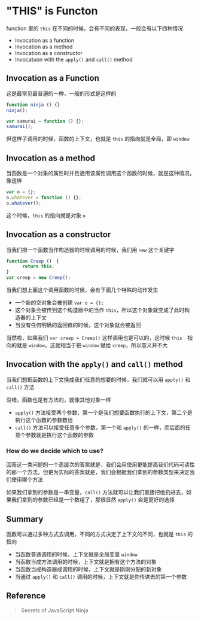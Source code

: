# "THIS" is Functon

function 里的 `this` 在不同的时候，会有不同的表现，一般会有以下四种情况

- Invocation as a function
- Invocation as a method
- Invocation as a constructor
- Invocatuon with the `apply()` and `call()` method

## Invocation as a Function

这是最常见最普遍的一种，一般的形式是这样的

```javascript
function ninja () {}
ninja();

var samurai = function () {};
samurai();
```

但这样子调用的时候，函数的上下文，也就是 `this` 的指向就是全局，即 `window` 

## Invocation as a method

当函数是一个对象的属性时并且通用该属性调用这个函数的时候，就是这种情况，像这样

```javascript
var o = {};
o.whatever = function () {};
o.whatever();
``` 

这个时候，`this` 的指向就是对象 `o`

## Invocation as a constructor

当我们把一个函数当作构造器的时候调用的时候，我们用 `new` 这个关键字

```javascript
function Creep ()　{
      return this;
}
var creep = new Creep();
```

当我们想上面这个调用函数的时候，会有下面几个特殊的动作发生

- 一个新的空对象会被创建
`var o = {};`
- 这个对象会被传到这个构造器中的当作 `this`，所以这个对象就变成了此时构造器的上下文
- 当没有任何明确的返回值的时候，这个对象就会被返回

当然啦，如果我们 `var creep = Creep()` 这样调用也是可以的，这时候 `this`　指向的就是 `window`，这就相当于把 `window` 赋给 `creep`，所以意义并不大

## Invocation with the `apply()` and `call()` method

当我们想把函数的上下文换成我们任意的想要的时候，我们就可以用 `apply()` 和 `call()` 方法

没错，函数也是有方法的，就像其他对象一样

- `apply()` 方法接受两个参数，第一个是我们想要函数执行的上下文，第二个是执行这个函数的参数数组
- `call()` 方法可以接受任意多个参数，第一个和 `apply()` 的一样，而后面的任意个参数就是执行这个函数的参数

### How do we decide which to use?

回答这一类问题的一个高层次的答案就是，我们会用使用更能提高我们代码可读性的那一个方法。但更为实际的答案就是，我们会根据我们拿到的参数类型来决定我们使用哪个方法

如果我们拿到的参数是一串变量，`call()` 方法就可以让我们直接把他扔进去，如果我们拿到的参数已经是一个数组了，那很显然 `apply()` 会是更好的选择

## Summary

函数可以通过多种方式去调用，不同的方式决定了上下文的不同，也就是 `this` 的指向

- 当函数普通调用的时候，上下文就是全局变量 `window`
- 当函数当成方法调用的时候，上下文就是拥有这个方法的对象
- 当函数当成构造器成调用的时候，上下文就是刚刚分配的新对象
- 当通过 `apply()` 和 `call()` 调用的时候，上下文就是你传进去的第一个参数

## Reference

> Secrets of JavaScript Ninja
